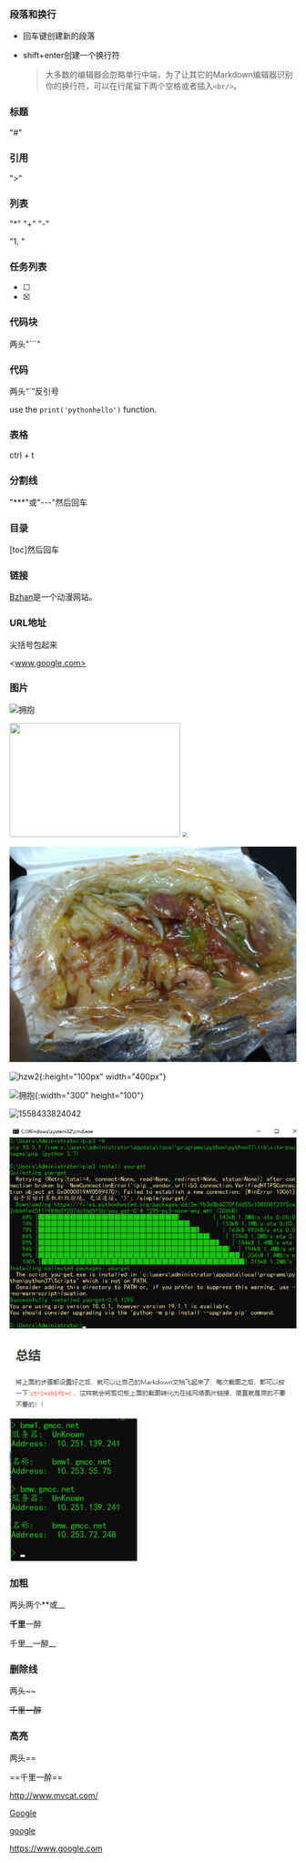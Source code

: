 

### 段落和换行

- 回车键创建新的段落

- shift+enter创建一个换行符

  > 大多数的编辑器会忽略单行中端，为了让其它的Markdown编辑器识别你的换行符，可以在行尾留下两个空格或者插入`<br/>`。



### 标题

"#"



### 引用

">"

>
>
>

### 列表

"*" 
"+"
"-"

"1. "





### 任务列表

- [ ] 

- [x] 



### 代码块

两头"```"



### 代码

两头“`”反引号

use the `print('pythonhello')` function.



### 表格

ctrl + t



### 分割线

"***"或"---"然后回车



### 目录

[toc]然后回车





### 链接



[Bzhan](https://www.bilibili.com)是一个动漫网站。



### URL地址

尖括号包起来

<www.google.com>



### 图片



![拥抱](G:\picture\藏\utr.jpg)

<img src="G:\picture\藏\utr.jpg" width="300" style="height:200px">

<img src="G:\picture\藏\utr.jpg" width="300" style="zoom:50%" />



![upup](https://raw.githubusercontent.com/strawleave/PicBase/master/testup.jpg)



![hzw2](http://b257.photo.store.qq.com/psb?/V12qFsYw3BDZzJ/g4vOoO*Xupc4TBT4a5cMi6grPK7g8qIGelXEG7Fd6fg!/b/dNROOJlRGgAA&bo=uAFoAgAAAAABF.M!&rf=viewer_4){:height="100px" width="400px"}





![拥抱](G:\picture\藏\拥抱.jpg){:width="300" height="100"}



![1558433824042](C:\Users\Administrator\AppData\Roaming\Typora\typora-user-images\1558433824042.png)

![](https://raw.githubusercontent.com/strawleave/PicBase/master/QQ%E6%88%AA%E5%9B%BE20190508150012.png)

![](https://raw.githubusercontent.com/strawleave/PicBase/master/20190521183731.png)

![](https://raw.githubusercontent.com/strawleave/PicBase/master/20190521180516.png)



### 加粗

两头两个**或__

**千里**一醉

千里__一醉__



### 删除线

两头~~

~~千里一醉~~



### 高亮

两头==

==千里一醉==







<http://www.mvcat.com/>





[Google](http://www.google.com/ "Google")

[google](https://www.google.com)

[goo]:https://www.google.com

<https://www.google.com>









